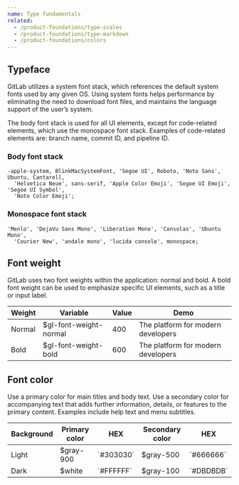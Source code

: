 ```yaml
---
name: Type fundamentals
related:
  - /product-foundations/type-scales
  - /product-foundations/type-markdown
  - /product-foundations/colors
---
```


## Typeface

GitLab utilizes a system font stack, which references the default system fonts used by any given OS. Using system fonts helps performance by eliminating the need to download font files, and maintains the language support of the user’s system.

The body font stack is used for all UI elements, except for code-related elements, which use the monospace font stack. Examples of code-related elements are: branch name, commit ID, and pipeline ID.

### Body font stack

```
-apple-system, BlinkMacSystemFont, 'Segoe UI', Roboto, 'Noto Sans', Ubuntu, Cantarell,
  'Helvetica Neue', sans-serif, 'Apple Color Emoji', 'Segoe UI Emoji', 'Segoe UI Symbol',
  'Noto Color Emoji';
```

### Monospace font stack

```
'Menlo', 'DejaVu Sans Mono', 'Liberation Mono', 'Consolas', 'Ubuntu Mono',
  'Courier New', 'andale mono', 'lucida console', monospace;
```

## Font weight

GitLab uses two font weights within the application: normal and bold. A bold font weight can be used to emphasize specific UI elements, such as a title or input label.

<table class="font-weight m-b-6">
<thead>
<tr>
<th>Weight</th>
<th>Variable</th>
<th>Value</th>
<th>Demo</th>
</tr>
</thead>
<tbody>
<tr>
<td>Normal</td>
<td>$gl-font-weight-normal</td>
<td>400</td>
<td>The platform for modern developers</td>
</tr>
<tr>
<td>Bold</td>
<td>$gl-font-weight-bold</td>
<td>600</td>
<td class="f-bold">The platform for modern developers</td>
</tr>
</tbody>
</table>

## Font color

Use a primary color for main titles and body text. Use a secondary color for accompanying text that adds further information, details, or features to the primary content. Examples include help text and menu subtitles.

<table class="font-weight m-b-6">
<thead>
<tr>
<th>Background</th>
<th>Primary color</th>
<th>HEX</th>
<th>Secondary color</th>
<th>HEX</th>
</tr>
</thead>
<tbody>
<tr>
<td>Light</td>
<td>$gray-900</td>
<td>`#303030`</td>
<td>$gray-500</td>
<td>`#666666`</td>
</tr>
<tr>
<td>Dark</td>
<td>$white</td>
<td>`#FFFFFF`</td>
<td>$gray-100</td>
<td>`#DBDBDB`</td>
</tr>
</tbody>
</table>



